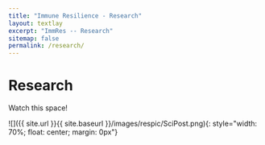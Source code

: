 ```yaml
---
title: "Immune Resilience - Research"
layout: textlay
excerpt: "ImmRes -- Research"
sitemap: false
permalink: /research/
---
```


# Research

Watch this space!

![]({{ site.url }}{{ site.baseurl }}/images/respic/SciPost.png){: style="width: 70%; float: center; margin: 0px"}


